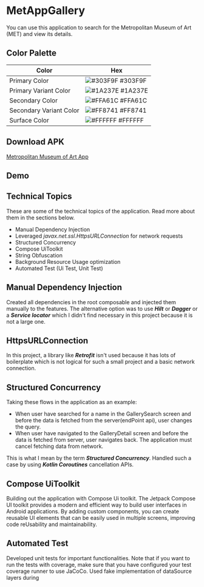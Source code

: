 # MetAppGallery

You can use this application to search for the Metropolitan Museum of Art (MET) and view its details.

## Color Palette
| Color             | Hex                                                                |
| ----------------- | ------------------------------------------------------------------ |
| Primary Color | ![#303F9F](http://via.placeholder.com/10/303F9F/303F9F) #303F9F |
| Primary Variant Color | ![#1A237E](http://via.placeholder.com/10/1A237E/1A237E) #1A237E |
| Secondary Color | ![#FFA61C](http://via.placeholder.com/10/FFA61C/FFA61C) #FFA61C |
| Secondary Variant Color | ![#FF8741](http://via.placeholder.com/10/FF8741/FF8741) #FF8741 |
| Surface Color | ![#FFFFFF](http://via.placeholder.com/10/FFFFFF/FFFFFF) #FFFFFF |


## Download APK
[Metropolitan Museum of Art App](https://github.com/karammi/MetAppGallery/raw/dev/app/release/app-release.apk)

## Demo

## Technical Topics

These are some of the technical topics of the application. Read more about them in the sections
below.

- Manual Dependency Injection
- Leveraged _javax.net.ssl.HttpsURLConnection_ for network requests
- Structured Concurrency
- Compose UiToolkit
- String Obfuscation
- Background Resource Usage optimization
- Automated Test (Ui Test, Unit Test)


## Manual Dependency Injection

Created all dependencies in the root composable and injected them manually to the features. The
alternative option was to use ***Hilt*** or ***Dagger*** or a ***Service locator*** which I didn't
find necessary in this project because it is not a large one.

## HttpsURLConnection

In this project, a library like ***Retrofit*** isn't used because it has lots of boilerplate which
is not logical for such a small project and a basic network connection.

## Structured Concurrency

Taking these flows in the application as an example:

- When user have searched for a name in the GallerySearch screen and before the data is fetched from
  the server(endPoint api), user changes the query.
- When user have navigated to the GalleryDetail screen and before the data is fetched from server, user
  navigates back. The application must cancel fetching data from network.

This is what I mean by the term ***Structured Concurrency***.
Handled such a case by using ***Kotlin Coroutines*** cancellation APIs.

## Compose UiToolkit
Building out the application with Compose Ui toolkit.
The Jetpack Compose UI toolkit provides a modern and efficient way to build user interfaces in Android applications.
By adding custom components, you can create reusable UI elements that can be easily used in multiple screens, 
improving code reUsability and maintainability.

## Automated Test

Developed unit tests for important functionalities. Note that if you want to run the tests with
coverage, make sure that you have configured your test coverage runner to use JaCoCo.
Used fake implementation of dataSource layers during 
